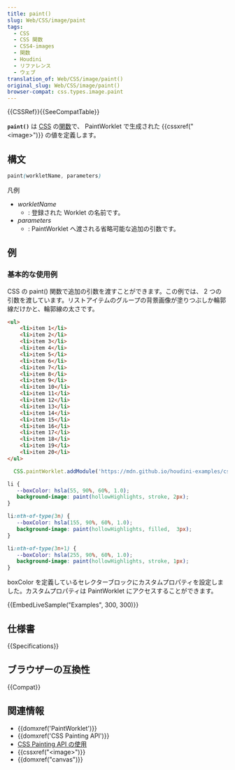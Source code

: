 ```yaml
---
title: paint()
slug: Web/CSS/image/paint
tags:
  - CSS
  - CSS 関数
  - CSS4-images
  - 関数
  - Houdini
  - リファレンス
  - ウェブ
translation_of: Web/CSS/image/paint()
original_slug: Web/CSS/image/paint()
browser-compat: css.types.image.paint
---
```

{{CSSRef}}{{SeeCompatTable}}

**`paint()`** は [CSS](/ja/docs/Web/CSS) の[関数](/ja/docs/Web/CSS/CSS_Functions)で、 PaintWorklet で生成された {{cssxref("&lt;image&gt;")}} の値を定義します。

## 構文

```css
paint(workletName, parameters)
```

凡例

- _workletName_
  - : 登録された Worklet の名前です。
- _parameters_
  - : PaintWorklet へ渡される省略可能な追加の引数です。

## 例

### 基本的な使用例

CSS の paint() 関数で追加の引数を渡すことができます。この例では、 2 つの引数を渡しています。リストアイテムのグループの背景画像が塗りつぶしか輪郭線だけかと、輪郭線の太さです。

```html hidden
<ul>
    <li>item 1</li>
    <li>item 2</li>
    <li>item 3</li>
    <li>item 4</li>
    <li>item 5</li>
    <li>item 6</li>
    <li>item 7</li>
    <li>item 8</li>
    <li>item 9</li>
    <li>item 10</li>
    <li>item 11</li>
    <li>item 12</li>
    <li>item 13</li>
    <li>item 14</li>
    <li>item 15</li>
    <li>item 16</li>
    <li>item 17</li>
    <li>item 18</li>
    <li>item 19</li>
    <li>item 20</li>
</ul>
```

```js hidden
  CSS.paintWorklet.addModule('https://mdn.github.io/houdini-examples/cssPaint/intro/worklets/hilite.js');
```

```css
li {
   --boxColor: hsla(55, 90%, 60%, 1.0);
   background-image: paint(hollowHighlights, stroke, 2px);
}

li:nth-of-type(3n) {
   --boxColor: hsla(155, 90%, 60%, 1.0);
   background-image: paint(hollowHighlights, filled,  3px);
}

li:nth-of-type(3n+1) {
   --boxColor: hsla(255, 90%, 60%, 1.0);
   background-image: paint(hollowHighlights, stroke, 1px);
}
```

boxColor を定義しているセレクターブロックにカスタムプロパティを設定しました。カスタムプロパティは PaintWorklet にアクセスすることができます。

{{EmbedLiveSample("Examples", 300, 300)}}

## 仕様書

{{Specifications}}

## ブラウザーの互換性

{{Compat}}

## 関連情報

- {{domxref('PaintWorklet')}}
- {{domxref('CSS Painting API')}}
- [CSS Painting API の使用](/ja/docs/Web/API/CSS_Painting_API/Guide)
- {{cssxref("&lt;image&gt;")}}
- {{domxref("canvas")}}

